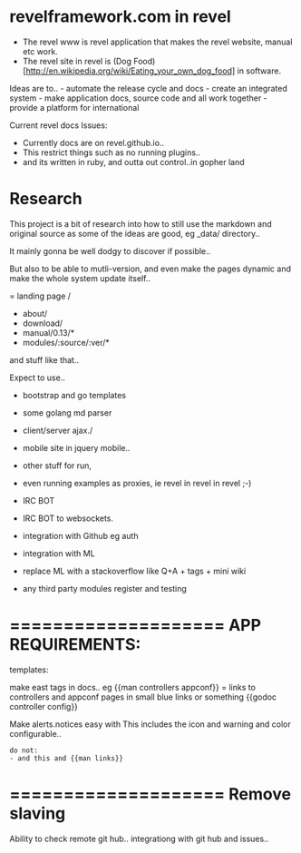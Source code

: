 # revelframework.com in revel

- The revel www is revel application that makes the revel website, manual etc work.
- The revel site in revel is (Dog Food)[http://en.wikipedia.org/wiki/Eating_your_own_dog_food] in software. 


Ideas are to..
    - automate the release cycle and docs
    - create an integrated system
    - make application docs, source code and all work together
    - provide a platform for international

Current revel docs Issues:
- Currently docs are on revel.github.io..
- This restrict things such as no running plugins.. 
- and its written in ruby, and outta out control..in gopher land






Research
=============
This project is a bit of research into
how to still use the markdown and original source
as some of the ideas are good, eg _data/ directory..

It mainly gonna be well dodgy to discover if possible..

But also to be able to mutli-version, and even make the pages dynamic
and make the whole system update itself..

= landing page /
- about/
- download/
- manual/0.13/*
- modules/:source/:ver/*

and stuff like that..

Expect to use..
- bootstrap and go templates
- some golang md parser
- client/server ajax./

- mobile site in jquery mobile..
- other stuff for run, 
- even running examples as proxies, ie revel in revel in revel ;-)

- IRC BOT
- IRC BOT to websockets.
- integration with Github eg auth
- integration with ML
- replace ML with a stackoverflow like Q+A + tags + mini wiki

- any third party modules register and testing





====================
APP REQUIREMENTS:
====================

templates:

make east tags in docs..
 eg 
{{man controllers appconf}}
  = links to controllers and appconf pages in small blue links or something
{{godoc controller config}}

Make alerts.notices easy with
This includes the icon and warning and color configurable..

```alert-important Simple mistake
do not:
- and this and {{man links}}
```


====================
Remove slaving
====================
Ability to check remote git hub..
integrationg with git hub and issues..



    